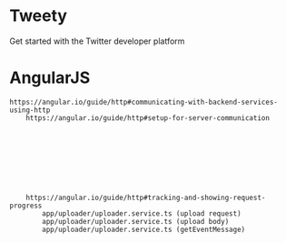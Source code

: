 # Tweety
Get started with the Twitter developer platform

# AngularJS 
    https://angular.io/guide/http#communicating-with-backend-services-using-http
        https://angular.io/guide/http#setup-for-server-communication









        https://angular.io/guide/http#tracking-and-showing-request-progress
            app/uploader/uploader.service.ts (upload request)
            app/uploader/uploader.service.ts (upload body)
            app/uploader/uploader.service.ts (getEventMessage)
            